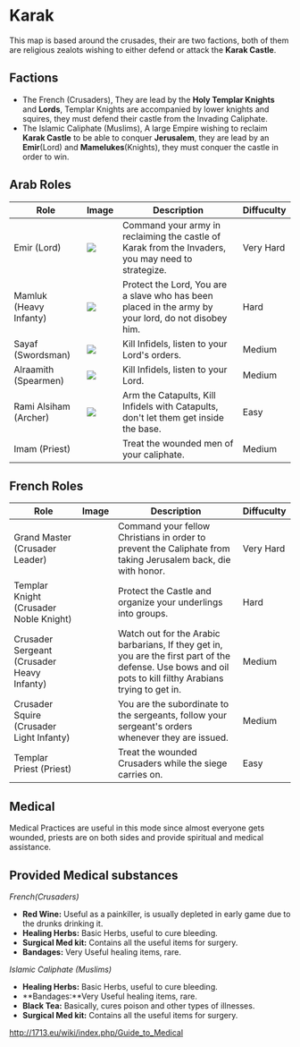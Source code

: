 # Karak

This map is based around the crusades, their are two factions, both of
them are religious zealots wishing to either defend or attack the
**Karak Castle**.

## Factions

  - The French (Crusaders), They are lead by the **Holy Templar
    Knights** and **Lords**, Templar Knights are accompanied by lower
    knights and squires, they must defend their castle from the Invading
    Caliphate.
  - The Islamic Caliphate (Muslims), A large Empire wishing to reclaim
    **Karak Castle** to be able to conquer **Jerusalem**, they are lead
    by an **Emir**(Lord) and **Mamelukes**(Knights), they must conquer
    the castle in order to win.

## Arab Roles

| Role                   | Image                                                                                            | Description                                                                                         | Diffuculty |
| ---------------------- | ------------------------------------------------------------------------------------------------ | --------------------------------------------------------------------------------------------------- | ---------- |
| Emir (Lord)            | <img src="assets/images/Arab_Lord.png">     | Command your army in reclaiming the castle of Karak from the Invaders, you may need to strategize.  | Very Hard  |
| Mamluk (Heavy Infanty) | <img src="https://media.discordapp.net/attachments/464159913342402560/540084572063399946/Arab_Dude.png">   | Protect the Lord, You are a slave who has been placed in the army by your lord, do not disobey him. | Hard       |
| Sayaf (Swordsman)      | <img src="https://media.discordapp.net/attachments/464159913342402560/540084644217880595/Arab_Dude_2.png"> | Kill Infidels, listen to your Lord's orders.                                                        | Medium     |
| Alraamith (Spearmen)   | <img src="https://media.discordapp.net/attachments/464159913342402560/540084711532265492/Arab_dude_3.png"> | Kill Infidels, listen to your Lord.                                                                 | Medium     |
| Rami Alsiham (Archer)  | <img src="https://media.discordapp.net/attachments/464159913342402560/540084753718706187/Arab_dude_4.png"> | Arm the Catapults, Kill Infidels with Catapults, don't let them get inside the base.                | Easy       |
| Imam (Priest)          |                                                                                                  | Treat the wounded men of your caliphate.                                                            | Medium     |

## French Roles

| Role                                       | Image | Description                                                                                                                                                 | Diffuculty |
| ------------------------------------------ | ----- | ----------------------------------------------------------------------------------------------------------------------------------------------------------- | ---------- |
| Grand Master (Crusader Leader)             |       | Command your fellow Christians in order to prevent the Caliphate from taking Jerusalem back, die with honor.                                                | Very Hard  |
| Templar Knight (Crusader Noble Knight)     |       | Protect the Castle and organize your underlings into groups.                                                                                                | Hard       |
| Crusader Sergeant (Crusader Heavy Infanty) |       | Watch out for the Arabic barbarians, If they get in, you are the first part of the defense. Use bows and oil pots to kill filthy Arabians trying to get in. | Medium     |
| Crusader Squire (Crusader Light Infanty)   |       | You are the subordinate to the sergeants, follow your sergeant's orders whenever they are issued.                                                           | Medium     |
| Templar Priest (Priest)                    |       | Treat the wounded Crusaders while the siege carries on.                                                                                                     | Easy       |

## Medical

Medical Practices are useful in this mode since almost everyone gets
wounded, priests are on both sides and provide spiritual and medical
assistance.

## Provided Medical substances

*French(Crusaders)*

  - **Red Wine:** Useful as a painkiller, is usually depleted in early
    game due to the drunks drinking it.
  - **Healing Herbs:** Basic Herbs, useful to cure bleeding.
  - **Surgical Med kit:** Contains all the useful items for surgery.
  - **Bandages:** Very Useful healing items, rare.

*Islamic Caliphate (Muslims)*

  - **Healing Herbs:** Basic Herbs, useful to cure bleeding.
  - **Bandages:**Very Useful healing items, rare.
  - **Black Tea:** Basically, cures poison and other types of illnesses.
  - **Surgical Med kit:** Contains all the useful items for surgery.

<http://1713.eu/wiki/index.php/Guide_to_Medical>